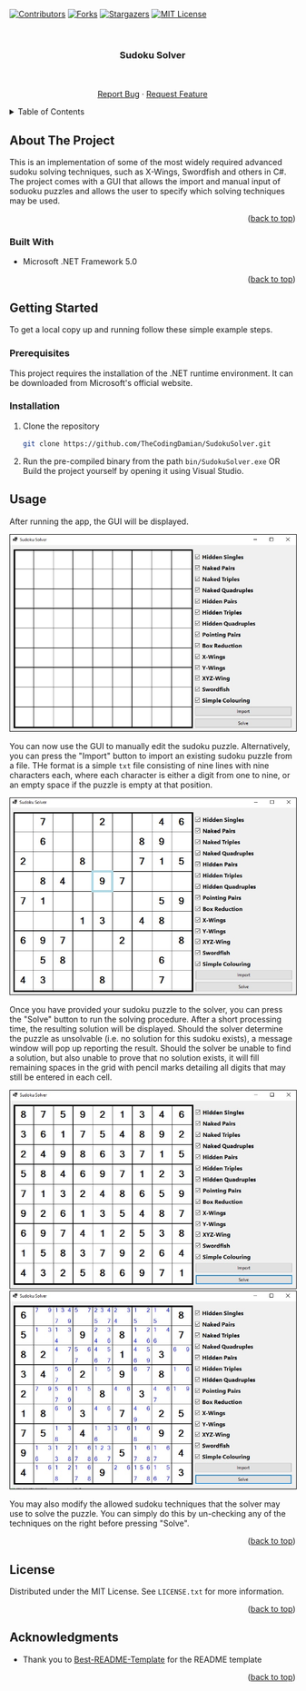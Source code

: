 <div id="top"></div>
<!--
*** Thanks for checking out the Best-README-Template. If you have a suggestion
*** that would make this better, please fork the repo and create a pull request
*** or simply open an issue with the tag "enhancement".
*** Don't forget to give the project a star!
*** Thanks again! Now go create something AMAZING! :D
-->



<!-- PROJECT SHIELDS -->
<!--
*** I'm using markdown "reference style" links for readability.
*** Reference links are enclosed in brackets [ ] instead of parentheses ( ).
*** See the bottom of this document for the declaration of the reference variables
*** for contributors-url, forks-url, etc. This is an optional, concise syntax you may use.
*** https://www.markdownguide.org/basic-syntax/#reference-style-links
-->
[![Contributors][contributors-shield]][contributors-url]
[![Forks][forks-shield]][forks-url]
[![Stargazers][stars-shield]][stars-url]
[![MIT License][license-shield]][license-url]



<!-- PROJECT LOGO -->
<br />
<div align="center">

<h3 align="center">Sudoku Solver</h3>

  <p align="center">
    <br />
    <br />
    <a href="https://github.com/TheCodingDamian/flashcards/issues">Report Bug</a>
    ·
    <a href="https://github.com/TheCodingDamian/flashcards/issues">Request Feature</a>
  </p>
</div>



<!-- TABLE OF CONTENTS -->
<details>
  <summary>Table of Contents</summary>
  <ol>
    <li>
      <a href="#about-the-project">About The Project</a>
      <ul>
        <li><a href="#built-with">Built With</a></li>
      </ul>
    </li>
    <li>
      <a href="#getting-started">Getting Started</a>
      <ul>
        <li><a href="#prerequisites">Prerequisites</a></li>
        <li><a href="#installation">Installation</a></li>
      </ul>
    </li>
    <li><a href="#usage">Usage</a></li>
    <li><a href="#license">License</a></li>
    <li><a href="#acknowledgments">Acknowledgments</a></li>
  </ol>
</details>



<!-- ABOUT THE PROJECT -->
## About The Project

This is an implementation of some of the most widely required advanced sudoku solving techniques, such as X-Wings, Swordfish and others in C#. The project comes with a GUI that allows
the import and manual input of soduoku puzzles and allows the user to specify which solving techniques may be used.

<p align="right">(<a href="#top">back to top</a>)</p>



### Built With

* Microsoft .NET Framework 5.0

<p align="right">(<a href="#top">back to top</a>)</p>



<!-- GETTING STARTED -->
## Getting Started

To get a local copy up and running follow these simple example steps.

### Prerequisites

This project requires the installation of the .NET runtime environment. It can be downloaded from Microsoft's official website.

### Installation

1. Clone the repository
   ```sh
   git clone https://github.com/TheCodingDamian/SudokuSolver.git
   ```
2. Run the pre-compiled binary from the path `bin/SudokuSolver.exe`
  OR
  Build the project yourself by opening it using Visual Studio.


<!-- USAGE EXAMPLES -->
## Usage


After running the app, the GUI will be displayed.

<div style="text-align: center">
<img src="images/grid-empty.jpeg" alt="Empty Grid" style="border: 1px solid; padding: 0px">
</div>

You can now use the GUI to manually edit the sudoku puzzle. Alternatively, you can press the "Import" button to import an existing sudoku puzzle from a file.
THe format is a simple `txt` file consisting of nine lines with nine characters each, where each character is either a digit from one to nine, or an empty space if the puzzle is empty at that position.

<img src="images/grid-sample.jpeg" alt="Sample Sudoku" style="border: 1px solid; padding: 0px">

Once you have provided your sudoku puzzle to the solver, you can press the "Solve" button to run the solving procedure. After a short processing time, the resulting solution
will be displayed. Should the solver determine the puzzle as unsolvable (i.e. no solution for this sudoku exists), a message window will pop up reporting the result. Should the solver
be unable to find a solution, but also unable to prove that no solution exists, it will fill remaining spaces in the grid with pencil marks detailing all digits that may still be entered in each cell.

<img src="images/sudoku-solved.jpeg" alt="Solved Sudoku" style="border: 1px solid; padding: 0px">
<img src="images/sudoku-unsolved.jpeg" alt="Unsolved Sudoku" style="border: 1px solid; padding: 0px">

You may also modify the allowed sudoku techniques that the solver may use to solve the puzzle. You can simply do this by un-checking any of the techniques on the right before pressing "Solve".

<p align="right">(<a href="#top">back to top</a>)</p>


<!-- LICENSE -->
## License

Distributed under the MIT License. See `LICENSE.txt` for more information.

<p align="right">(<a href="#top">back to top</a>)</p>



<!-- ACKNOWLEDGMENTS -->
## Acknowledgments

* Thank you to [Best-README-Template](https://github.com/othneildrew/Best-README-Template) for the README template

<p align="right">(<a href="#top">back to top</a>)</p>



<!-- MARKDOWN LINKS & IMAGES -->
<!-- https://www.markdownguide.org/basic-syntax/#reference-style-links -->
[contributors-shield]: https://img.shields.io/github/contributors/TheCodingDamian/flashcards.svg?style=for-the-badge
[contributors-url]: https://github.com/TheCodingDamian/flashcards/graphs/contributors
[forks-shield]: https://img.shields.io/github/forks/TheCodingDamian/flashcards.svg?style=for-the-badge
[forks-url]: https://github.com/TheCodingDamian/flashcards/network/members
[stars-shield]: https://img.shields.io/github/stars/TheCodingDamian/flashcards.svg?style=for-the-badge
[stars-url]: https://github.com/TheCodingDamian/flashcards/stargazers
[issues-shield]: https://img.shields.io/github/issues/TheCodingDamian/flashcards.svg?style=for-the-badge
[issues-url]: https://github.com/TheCodingDamian/flashcards/issues
[license-shield]: https://img.shields.io/github/license/TheCodingDamian/flashcards.svg?style=for-the-badge
[license-url]: LICENSE.txt
